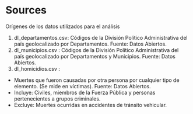 # Sources

Orígenes de los datos utilizados para el análisis

1. dl_departamentos.csv: Códigos de la División Político Administrativa del país geolocalizado por Departamentos. Fuente: Datos Abiertos.
2. dl_municipios.csv : Códigos de la División Político Administrativa del país geolocalizado por Departamentos y Municipios. Fuente: Datos Abiertos.
3.  dl_homicidios.csv :
  + Muertes que fueron causadas por otra persona por cualquier tipo de elemento. (Se mide en víctimas). Fuente: Datos Abiertos.
  + Incluye: Civiles, miembros de la Fuerza Pública y personas pertenecientes a grupos criminales.
  + Excluye: Muertes ocurridas en accidentes de tránsito vehicular.
